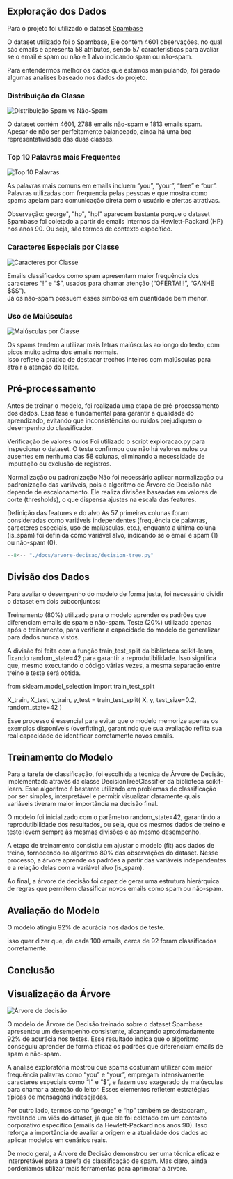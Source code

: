 ## Exploração dos Dados

Para o projeto foi utilizado o dataset [Spambase](https://archive.ics.uci.edu/dataset/94/spambase)

O dataset utilizado foi o Spambase, Ele contém 4601 observações, no qual são emails e apresenta 58 atributos, sendo 57 características para avaliar se o email é spam ou não e 1 alvo indicando spam ou não-spam. 

Para entendermos melhor os dados que estamos manipulando, foi gerado algumas analises baseado nos dados do projeto.


### Distribuição da Classe
![Distribuição Spam vs Não-Spam](distribuicao_alvo.png)

O dataset contém 4601, 2788 emails não-spam e 1813 emails spam.  
Apesar de não ser perfeitamente balanceado, ainda há uma boa representatividade das duas classes.

### Top 10 Palavras mais Frequentes
![Top 10 Palavras](top10_palavras.png)

As palavras mais comuns em emails incluem “you”, “your”, “free” e “our”.  
Palavras utilizadas com frequencia pelas pessoas e que mostra como spams apelam para comunicação direta com o usuário e ofertas atrativas.

Observação: george", "hp", "hpl" aparecem bastante porque o dataset Spambase foi coletado a partir de emails internos da Hewlett-Packard (HP) nos anos 90. Ou seja, são termos de contexto específico.


### Caracteres Especiais por Classe
![Caracteres por Classe](caracteres_por_classe.png)

Emails classificados como spam apresentam maior frequência dos caracteres “!” e “$”, usados para chamar atenção (“OFERTA!!!”, “GANHE $$$”).  
Já os não-spam possuem esses símbolos em quantidade bem menor.


### Uso de Maiúsculas
![Maiúsculas por Classe](capslock_por_classe.png)

Os spams tendem a utilizar mais letras maiúsculas ao longo do texto, com picos muito acima dos emails normais.  
Isso reflete a prática de destacar trechos inteiros com maiúsculas para atrair a atenção do leitor.

## Pré-processamento

Antes de treinar o modelo, foi realizada uma etapa de pré-processamento dos dados. Essa fase é fundamental para garantir a qualidade do aprendizado, evitando que inconsistências ou ruídos prejudiquem o desempenho do classificador.

Verificação de valores nulos
Foi utilizado o script exploracao.py para inspecionar o dataset. O teste confirmou que não há valores nulos ou ausentes em nenhuma das 58 colunas, eliminando a necessidade de imputação ou exclusão de registros.

Normalização ou padronização
Não foi necessário aplicar normalização ou padronização das variáveis, pois o algoritmo de Árvore de Decisão não depende de escalonamento. Ele realiza divisões baseadas em valores de corte (thresholds), o que dispensa ajustes na escala das features.

Definição das features e do alvo
As 57 primeiras colunas foram consideradas como variáveis independentes (frequência de palavras, caracteres especiais, uso de maiúsculas, etc.), enquanto a última coluna (is_spam) foi definida como variável alvo, indicando se o email é spam (1) ou não-spam (0).

``` python 
--8<-- "./docs/arvore-decisao/decision-tree.py"
```

## Divisão dos Dados

Para avaliar o desempenho do modelo de forma justa, foi necessário dividir o dataset em dois subconjuntos:

Treinamento (80%) utilizado para o modelo aprender os padrões que diferenciam emails de spam e não-spam.
Teste (20%) utilizado apenas após o treinamento, para verificar a capacidade do modelo de generalizar para dados nunca vistos.

A divisão foi feita com a função train_test_split da biblioteca scikit-learn, fixando random_state=42 para garantir a reprodutibilidade. Isso significa que, mesmo executando o código várias vezes, a mesma separação entre treino e teste será obtida.

from sklearn.model_selection import train_test_split

X_train, X_test, y_train, y_test = train_test_split(
    X, y, test_size=0.2, random_state=42
)

Esse processo é essencial para evitar que o modelo memorize apenas os exemplos disponíveis (overfitting), garantindo que sua avaliação reflita sua real capacidade de identificar corretamente novos emails.

## Treinamento do Modelo

Para a tarefa de classificação, foi escolhida a técnica de Árvore de Decisão, implementada através da classe DecisionTreeClassifier da biblioteca scikit-learn. Esse algoritmo é bastante utilizado em problemas de classificação por ser simples, interpretável e permitir visualizar claramente quais variáveis tiveram maior importância na decisão final.

O modelo foi inicializado com o parâmetro random_state=42, garantindo a reprodutibilidade dos resultados, ou seja, que os mesmos dados de treino e teste levem sempre às mesmas divisões e ao mesmo desempenho.

A etapa de treinamento consistiu em ajustar o modelo (fit) aos dados de treino, fornecendo ao algoritmo 80% das observações do dataset. Nesse processo, a árvore aprende os padrões a partir das variáveis independentes e a relação delas com a variável alvo (is_spam).

Ao final, a árvore de decisão foi capaz de gerar uma estrutura hierárquica de regras que permitem classificar novos emails como spam ou não-spam.

## Avaliação do Modelo

O modelo atingiu 92% de acurácia nos dados de teste.

isso quer dizer que, de cada 100 emails, cerca de 92 foram classificados corretamente.

## Conclusão

## Visualização da Árvore

![Árvore de decisão](tree.png)


O modelo de Árvore de Decisão treinado sobre o dataset Spambase apresentou um desempenho consistente, alcançando aproximadamente 92% de acurácia nos testes. Esse resultado indica que o algoritmo conseguiu aprender de forma eficaz os padrões que diferenciam emails de spam e não-spam.

A análise exploratória mostrou que spams costumam utilizar com maior frequência palavras como “you” e “your”, empregam intensivamente caracteres especiais como “!” e “$”, e fazem uso exagerado de maiúsculas para chamar a atenção do leitor. Esses elementos refletem estratégias típicas de mensagens indesejadas.

Por outro lado, termos como “george” e “hp” também se destacaram, revelando um viés do dataset, já que ele foi coletado em um contexto corporativo específico (emails da Hewlett-Packard nos anos 90). Isso reforça a importância de avaliar a origem e a atualidade dos dados ao aplicar modelos em cenários reais.

De modo geral, a Árvore de Decisão demonstrou ser uma técnica eficaz e interpretável para a tarefa de classificação de spam. Mas claro, ainda porderiamos utilizar mais ferramentas para aprimorar a árvore.